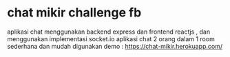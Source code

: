 # chat mikir challenge fb


aplikasi chat menggunakan backend express dan frontend reactjs , dan menggunakan implementasi socket.io
aplikasi chat 2 orang dalam 1 room sederhana dan mudah digunakan
demo : https://chat-mikir.herokuapp.com/
